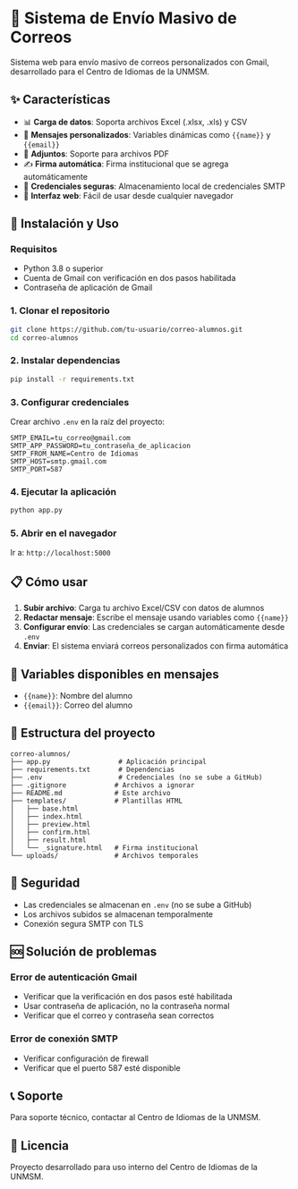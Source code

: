 # 📧 Sistema de Envío Masivo de Correos

Sistema web para envío masivo de correos personalizados con Gmail, desarrollado para el Centro de Idiomas de la UNMSM.

## ✨ Características

- 📊 **Carga de datos**: Soporta archivos Excel (.xlsx, .xls) y CSV
- 📝 **Mensajes personalizados**: Variables dinámicas como `{{name}}` y `{{email}}`
- 📎 **Adjuntos**: Soporte para archivos PDF
- ✍️ **Firma automática**: Firma institucional que se agrega automáticamente
- 🔐 **Credenciales seguras**: Almacenamiento local de credenciales SMTP
- 📱 **Interfaz web**: Fácil de usar desde cualquier navegador

## 🚀 Instalación y Uso

### Requisitos
- Python 3.8 o superior
- Cuenta de Gmail con verificación en dos pasos habilitada
- Contraseña de aplicación de Gmail

### 1. Clonar el repositorio
```bash
git clone https://github.com/tu-usuario/correo-alumnos.git
cd correo-alumnos
```

### 2. Instalar dependencias
```bash
pip install -r requirements.txt
```

### 3. Configurar credenciales
Crear archivo `.env` en la raíz del proyecto:
```env
SMTP_EMAIL=tu_correo@gmail.com
SMTP_APP_PASSWORD=tu_contraseña_de_aplicacion
SMTP_FROM_NAME=Centro de Idiomas
SMTP_HOST=smtp.gmail.com
SMTP_PORT=587
```

### 4. Ejecutar la aplicación
```bash
python app.py
```

### 5. Abrir en el navegador
Ir a: `http://localhost:5000`

## 📋 Cómo usar

1. **Subir archivo**: Carga tu archivo Excel/CSV con datos de alumnos
2. **Redactar mensaje**: Escribe el mensaje usando variables como `{{name}}`
3. **Configurar envío**: Las credenciales se cargan automáticamente desde `.env`
4. **Enviar**: El sistema enviará correos personalizados con firma automática

## 🔧 Variables disponibles en mensajes

- `{{name}}`: Nombre del alumno
- `{{email}}`: Correo del alumno

## 📁 Estructura del proyecto

```
correo-alumnos/
├── app.py                 # Aplicación principal
├── requirements.txt       # Dependencias
├── .env                   # Credenciales (no se sube a GitHub)
├── .gitignore            # Archivos a ignorar
├── README.md             # Este archivo
├── templates/            # Plantillas HTML
│   ├── base.html
│   ├── index.html
│   ├── preview.html
│   ├── confirm.html
│   ├── result.html
│   └── _signature.html   # Firma institucional
└── uploads/              # Archivos temporales
```

## 🔐 Seguridad

- Las credenciales se almacenan en `.env` (no se sube a GitHub)
- Los archivos subidos se almacenan temporalmente
- Conexión segura SMTP con TLS

## 🆘 Solución de problemas

### Error de autenticación Gmail
- Verificar que la verificación en dos pasos esté habilitada
- Usar contraseña de aplicación, no la contraseña normal
- Verificar que el correo y contraseña sean correctos

### Error de conexión SMTP
- Verificar configuración de firewall
- Verificar que el puerto 587 esté disponible

## 📞 Soporte

Para soporte técnico, contactar al Centro de Idiomas de la UNMSM.

## 📄 Licencia

Proyecto desarrollado para uso interno del Centro de Idiomas de la UNMSM.